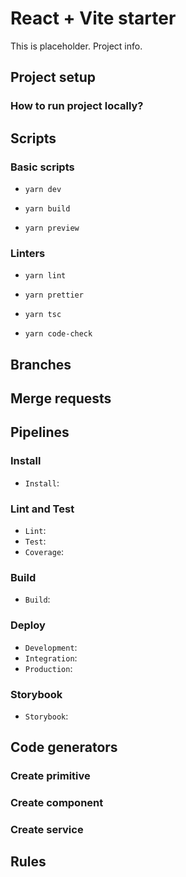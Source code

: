 # React + Vite starter

This is placeholder. Project info.

## Project setup

### How to run project locally?

## Scripts

### Basic scripts

* `yarn dev`

* `yarn build`

* `yarn preview`

### Linters

* `yarn lint`

* `yarn prettier`

* `yarn tsc`

* `yarn code-check`

## Branches

## Merge requests

## Pipelines

### Install

* `Install`:

### Lint and Test

* `Lint`:
* `Test`:
* `Coverage`:

### Build

* `Build`:

### Deploy

* `Development`:
* `Integration`:
* `Production`:

### Storybook

* `Storybook`:

## Code generators

### Create primitive

### Create component

### Create service

## Rules
